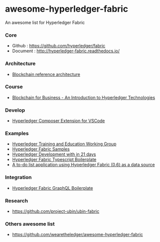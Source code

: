 # awesome-hyperledger-fabric
An awesome list for Hyperledger Fabric

### Core
- Github : https://github.com/hyperledger/fabric
- Document : http://hyperledger-fabric.readthedocs.io/

### Architecture
- [Blockchain reference architecture](https://www.ibm.com/cloud/garage/architectures/blockchainArchitecture/reference-architecture/)

### Course
- [Blockchain for Business - An Introduction to Hyperledger Technologies](https://www.edx.org/course/blockchain-business-introduction-linuxfoundationx-lfs171x)

### Develop
- [Hyperledger Composer Extension for VSCode](https://github.com/hyperledger/composer-vscode-plugin)

### Examples
- [Hyperledger Training and Education Working Group](https://github.com/hyperledger/education)
- [Hyperledger Fabric Samples](https://github.com/hyperledger/fabric-samples)
- [Hyperledger Development with in 21 days](https://medium.com/@grsind19/hyperledger-development-with-in-21-days-day-1-ed3c5df88113)
- [Hyperledger Fabric Typescript Boilerplate](https://medium.com/wearetheledger/hyperledger-fabric-typescript-boilerplate-455004d0c6c8?mediumPostId=ea01decfd60c)
- [A to-do list application using Hyperledger Fabric (0.6) as a data source](https://github.com/IBM/todo-list-fabric)

### Integration
 - [Hyperledger Fabric GraphQL Boilerplate](https://github.com/entria/hyperledger-fabric-graphql-boilerplate)

### Research
- https://github.com/project-ubin/ubin-fabric

### Others awesome list
- https://github.com/wearetheledger/awesome-hyperledger-fabric
